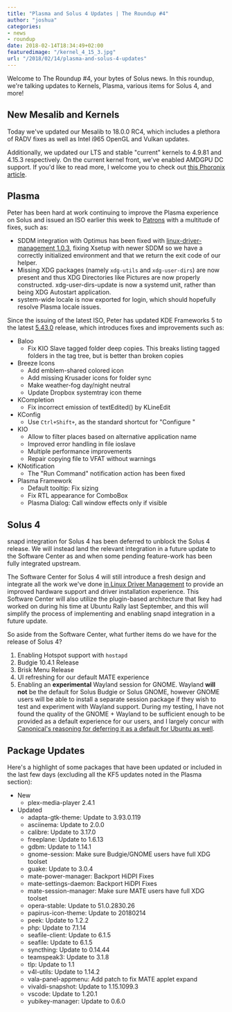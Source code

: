 ```yaml
---
title: "Plasma and Solus 4 Updates | The Roundup #4"
author: "joshua"
categories:
- news
- roundup
date: 2018-02-14T18:34:49+02:00
featuredimage: "/kernel_4_15_3.jpg"
url: "/2018/02/14/plasma-and-solus-4-updates"
---
```


Welcome to The Roundup #4, your bytes of Solus news. In this roundup, we're talking updates to Kernels, Plasma, various items for Solus 4, and more!
<!--more-->

## New Mesalib and Kernels

Today we've updated our Mesalib to 18.0.0 RC4, which includes a plethora of RADV fixes as well as Intel i965 OpenGL and Vulkan updates.

Additionally, we updated our LTS and stable "current" kernels to 4.9.81 and 4.15.3 respectively. On the current kernel front, we've enabled AMDGPU DC support. If you'd like to read more, I welcome you to check out [this Phoronix article](https://www.phoronix.com/scan.php?page=news_item&px=AMDGPU-DC-Accepted).

## Plasma

Peter has been hard at work continuing to improve the Plasma experience on Solus and issued an ISO earlier this week to [Patrons](https://patreon.com/solus) with a multitude of fixes, such as:

- SDDM integration with Optimus has been fixed with [linux-driver-management 1.0.3](https://github.com/solus-project/linux-driver-management/releases), fixing Xsetup with newer SDDM so we have a correctly initialized environment and that we return the exit code of our helper.
- Missing XDG packages (namely `xdg-utils` and `xdg-user-dirs`) are now present and thus XDG Directories like Pictures are now properly constructed. xdg-user-dirs-update is now a systemd unit, rather than being XDG Autostart application.
- system-wide locale is now exported for login, which should hopefully resolve Plasma locale issues.

Since the issuing of the latest ISO, Peter has updated KDE Frameworks 5 to the latest [5.43.0](https://www.kde.org/announcements/kde-frameworks-5.43.0.php) release, which introduces fixes and improvements such as:

- Baloo
  - Fix KIO Slave tagged folder deep copies. This breaks listing tagged folders in the tag tree, but is better than broken copies
- Breeze Icons
  - Add emblem-shared colored icon
  - Add missing Krusader icons for folder sync
  - Make weather-fog day/night neutral
  - Update Dropbox systemtray icon theme
- KCompletion
  - Fix incorrect emission of textEdited() by KLineEdit
- KConfig
  - Use `Ctrl+Shift+`, as the standard shortcut for "Configure <Program>"
- KIO
  - Allow to filter places based on alternative application name
  - Improved error handling in file ioslave
  - Multiple performance improvements
  - Repair copying file to VFAT without warnings
- KNotification
  - The "Run Command" notification action has been fixed
- Plasma Framework
  - Default tooltip: Fix sizing
  - Fix RTL appearance for ComboBox
  - Plasma Dialog: Call window effects only if visible

## Solus 4

snapd integration for Solus 4 has been deferred to unblock the Solus 4 release. We will instead land the relevant integration in a future update to the Software Center as and when some pending feature-work has been fully integrated upstream.

The Software Center for Solus 4 will still introduce a fresh design and integrate all the work we've done [in Linux Driver Management](/2018/01/26/linux-driver-management-1-0-released) to provide an improved hardware support and driver installation experience. This Software Center will also utilize the plugin-based architecture that Ikey had worked on during his time at Ubuntu Rally last September, and this will simplify the process of implementing and enabling snapd integration in a future update.

So aside from the Software Center, what further items do we have for the release of Solus 4?

1. Enabling Hotspot support with `hostapd`
2. Budgie 10.4.1 Release
3. Brisk Menu Release
4. UI refreshing for our default MATE experience
5. Enabling an **experimental** Wayland session for GNOME. Wayland **will not** be the default for Solus Budgie or Solus GNOME, however GNOME users will be able to install a separate session package if they wish to test and experiment with Wayland support. During my testing, I have not found the quality of the GNOME + Wayland to be sufficient enough to be provided as a default experience for our users, and I largely concur with [Canonical's reasoning for deferring it as a default for Ubuntu as well](https://insights.ubuntu.com/2018/01/26/bionic-beaver-18-04-lts-to-use-xorg-by-default/).


## Package Updates

Here's a highlight of some packages that have been updated or included in the last few days (excluding all the KF5 updates noted in the Plasma section):

- New
  - plex-media-player 2.4.1
- Updated
  - adapta-gtk-theme: Update to 3.93.0.119
  - asciinema: Update to 2.0.0
  - calibre: Update to 3.17.0
  - freeplane: Update to 1.6.13
  - gdbm: Update to 1.14.1
  - gnome-session: Make sure Budgie/GNOME users have full XDG toolset
  - guake: Update to 3.0.4
  - mate-power-manager: Backport HiDPI Fixes
  - mate-settings-daemon: Backport HiDPI Fixes
  - mate-session-manager: Make sure MATE users have full XDG toolset
  - opera-stable: Update to 51.0.2830.26
  - papirus-icon-theme: Update to 20180214
  - peek: Update to 1.2.2
  - php: Update to 7.1.14
  - seafile-client: Update to 6.1.5
  - seafile: Update to 6.1.5
  - syncthing: Update to 0.14.44
  - teamspeak3: Update to 3.1.8
  - tlp: Update to 1.1
  - v4l-utils: Update to 1.14.2
  - vala-panel-appmenu: Add patch to fix MATE applet expand
  - vivaldi-snapshot: Update to 1.15.1099.3
  - vscode: Update to 1.20.1
  - yubikey-manager: Update to 0.6.0
